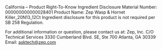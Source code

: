  
 
 
California – Product Right-To-Know Ingredient Disclosure 
Material Number: 000000000000028401 
Product Name: Zep Wasp & Hornet Killer_20N13_12Ct 
Ingredient disclosure for this product is not required per SB 258 Regulation. 
 
For additional information or question, please contact us at: 
Zep, Inc. 
C/O Technical Services 
3330 Cumberland Blvd. SE, Ste 700 
Atlanta, GA 30339 
Email: asktech@zep.com 
 
 
 
 

